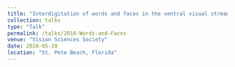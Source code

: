 ```yaml
---
title: "Interdigitation of words and faces in the ventral visual stream."
collection: talks
type: "Talk"
permalink: /talks/2018-Words-and-Faces
venue: "Vision Sciences Society"
date: 2018-05-20
location: "St. Pete Beach, Florida"
---
```

